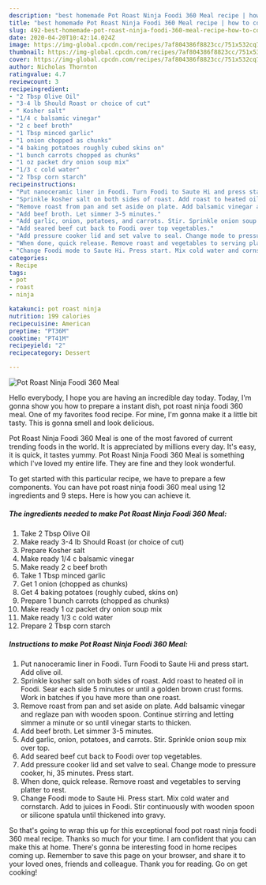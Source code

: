 ```yaml
---
description: "best homemade Pot Roast Ninja Foodi 360 Meal recipe | how to cook Pot Roast Ninja Foodi 360 Meal"
title: "best homemade Pot Roast Ninja Foodi 360 Meal recipe | how to cook Pot Roast Ninja Foodi 360 Meal"
slug: 492-best-homemade-pot-roast-ninja-foodi-360-meal-recipe-how-to-cook-pot-roast-ninja-foodi-360-meal
date: 2020-04-20T10:42:14.024Z
image: https://img-global.cpcdn.com/recipes/7af804386f8823cc/751x532cq70/pot-roast-ninja-foodi-360-meal-recipe-main-photo.jpg
thumbnail: https://img-global.cpcdn.com/recipes/7af804386f8823cc/751x532cq70/pot-roast-ninja-foodi-360-meal-recipe-main-photo.jpg
cover: https://img-global.cpcdn.com/recipes/7af804386f8823cc/751x532cq70/pot-roast-ninja-foodi-360-meal-recipe-main-photo.jpg
author: Nicholas Thornton
ratingvalue: 4.7
reviewcount: 3
recipeingredient:
- "2 Tbsp Olive Oil"
- "3-4 lb Should Roast or choice of cut"
- " Kosher salt"
- "1/4 c balsamic vinegar"
- "2 c beef broth"
- "1 Tbsp minced garlic"
- "1 onion chopped as chunks"
- "4 baking potatoes roughly cubed skins on"
- "1 bunch carrots chopped as chunks"
- "1 oz packet dry onion soup mix"
- "1/3 c cold water"
- "2 Tbsp corn starch"
recipeinstructions:
- "Put nanoceramic liner in Foodi. Turn Foodi to Saute Hi and press start. Add olive oil."
- "Sprinkle kosher salt on both sides of roast. Add roast to heated oil in Foodi. Sear each side 5 minutes or until a golden brown crust forms. Work in batches if you have more than one roast."
- "Remove roast from pan and set aside on plate. Add balsamic vinegar and reglaze pan with wooden spoon. Continue stirring and letting simmer a minute or so until vinegar starts to thicken."
- "Add beef broth. Let simmer 3-5 minutes."
- "Add garlic, onion, potatoes, and carrots. Stir. Sprinkle onion soup mix over top."
- "Add seared beef cut back to Foodi over top vegetables."
- "Add pressure cooker lid and set valve to seal. Change mode to pressure cooker, hi, 35 minutes. Press start."
- "When done, quick release. Remove roast and vegetables to serving platter to rest."
- "Change Foodi mode to Saute Hi. Press start. Mix cold water and cornstarch. Add to juices in Foodi. Stir continuously with wooden spoon or silicone spatula until thickened into gravy."
categories:
- Recipe
tags:
- pot
- roast
- ninja

katakunci: pot roast ninja 
nutrition: 199 calories
recipecuisine: American
preptime: "PT36M"
cooktime: "PT41M"
recipeyield: "2"
recipecategory: Dessert

---
```



![Pot Roast Ninja Foodi 360 Meal](https://img-global.cpcdn.com/recipes/7af804386f8823cc/751x532cq70/pot-roast-ninja-foodi-360-meal-recipe-main-photo.jpg)

Hello everybody, I hope you are having an incredible day today. Today, I'm gonna show you how to prepare a instant dish, pot roast ninja foodi 360 meal. One of my favorites food recipe. For mine, I'm gonna make it a little bit tasty. This is gonna smell and look delicious.



Pot Roast Ninja Foodi 360 Meal is one of the most favored of current trending foods in the world. It is appreciated by millions every day. It's easy, it is quick, it tastes yummy. Pot Roast Ninja Foodi 360 Meal is something which I've loved my entire life. They are fine and they look wonderful.


To get started with this particular recipe, we have to prepare a few components. You can have pot roast ninja foodi 360 meal using 12 ingredients and 9 steps. Here is how you can achieve it.

<!--inarticleads1-->

##### The ingredients needed to make Pot Roast Ninja Foodi 360 Meal:

1. Take 2 Tbsp Olive Oil
1. Make ready 3-4 lb Should Roast (or choice of cut)
1. Prepare  Kosher salt
1. Make ready 1/4 c balsamic vinegar
1. Make ready 2 c beef broth
1. Take 1 Tbsp minced garlic
1. Get 1 onion (chopped as chunks)
1. Get 4 baking potatoes (roughly cubed, skins on)
1. Prepare 1 bunch carrots (chopped as chunks)
1. Make ready 1 oz packet dry onion soup mix
1. Make ready 1/3 c cold water
1. Prepare 2 Tbsp corn starch




<!--inarticleads2-->

##### Instructions to make Pot Roast Ninja Foodi 360 Meal:

1. Put nanoceramic liner in Foodi. Turn Foodi to Saute Hi and press start. Add olive oil.
1. Sprinkle kosher salt on both sides of roast. Add roast to heated oil in Foodi. Sear each side 5 minutes or until a golden brown crust forms. Work in batches if you have more than one roast.
1. Remove roast from pan and set aside on plate. Add balsamic vinegar and reglaze pan with wooden spoon. Continue stirring and letting simmer a minute or so until vinegar starts to thicken.
1. Add beef broth. Let simmer 3-5 minutes.
1. Add garlic, onion, potatoes, and carrots. Stir. Sprinkle onion soup mix over top.
1. Add seared beef cut back to Foodi over top vegetables.
1. Add pressure cooker lid and set valve to seal. Change mode to pressure cooker, hi, 35 minutes. Press start.
1. When done, quick release. Remove roast and vegetables to serving platter to rest.
1. Change Foodi mode to Saute Hi. Press start. Mix cold water and cornstarch. Add to juices in Foodi. Stir continuously with wooden spoon or silicone spatula until thickened into gravy.




So that's going to wrap this up for this exceptional food pot roast ninja foodi 360 meal recipe. Thanks so much for your time. I am confident that you can make this at home. There's gonna be interesting food in home recipes coming up. Remember to save this page on your browser, and share it to your loved ones, friends and colleague. Thank you for reading. Go on get cooking!

